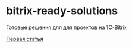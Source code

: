 # bitrix-ready-solutions
Готовые решения для для проектов на 1С-Bitrix

[Первая статья](https://github.com/renderlife/bitrix-ready-solutions/wiki)
